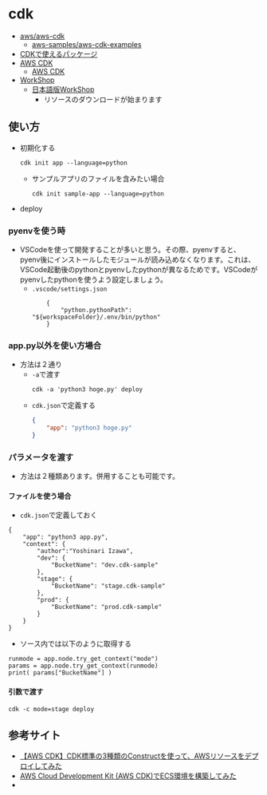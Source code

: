 # cdk
- [aws/aws-cdk](https://github.com/aws/aws-cdk)
  - [aws-samples/aws-cdk-examples](https://github.com/aws-samples/aws-cdk-examples)
- [CDKで使えるパッケージ](https://github.com/aws/aws-cdk/tree/master/packages/%40aws-cdk)
- [AWS CDK](https://docs.aws.amazon.com/cdk/api/latest/)
  - [AWS CDK](https://docs.aws.amazon.com/cdk/latest/guide/home.html)
- [WorkShop](https://cdkworkshop.com/)
    - [日本語版WorkShop](http://bit.ly/cdkworkshopjp)
      - リソースのダウンロードが始まります

## 使い方
- 初期化する
  ```
  cdk init app --language=python
  ```
  - サンプルアプリのファイルを含みたい場合
    ```
    cdk init sample-app --language=python
    ```
- deploy

### pyenvを使う時
- VSCodeを使って開発することが多いと思う。その際、pyenvすると、pyenv後にインストールしたモジュールが読み込めなくなります。これは、VSCode起動後のpythonとpyenvしたpythonが異なるためです。VSCodeがpyenvしたpythonを使うよう設定しましょう。
  - `.vscode/settings.json`
    ```
        {
            "python.pythonPath": "${workspaceFolder}/.env/bin/python"
        }
    ```


### app.py以外を使い方場合
- 方法は２通り
    - `-a`で渡す
        ```
        cdk -a 'python3 hoge.py' deploy
        ```
    - `cdk.json`で定義する
        ``` json
        {
            "app": "python3 hoge.py"
        }
        ```
### パラメータを渡す
- 方法は２種類あります。併用することも可能です。
#### ファイルを使う場合
- `cdk.json`で定義しておく
```
{
    "app": "python3 app.py",
    "context": {
        "author":"Yoshinari Izawa",
        "dev": {
            "BucketName": "dev.cdk-sample"
        },
        "stage": {
            "BucketName": "stage.cdk-sample"
        },
        "prod": {
            "BucketName": "prod.cdk-sample"
        }
    }
}
```

- ソース内では以下のように取得する
```
runmode = app.node.try_get_context("mode")
params = app.node.try_get_context(runmode)
print( params["BucketName"] )
```

#### 引数で渡す
```
cdk -c mode=stage deploy
```


## 参考サイト
- [【AWS CDK】CDK標準の3種類のConstructを使って、AWSリソースをデプロイしてみた](https://dev.classmethod.jp/cloud/aws/aws-cdk-construct-explanation/)
- [AWS Cloud Development Kit (AWS CDK)でECS環境を構築してみた](https://dev.classmethod.jp/cloud/aws/aws-cdk-getting-ecs/)
- 